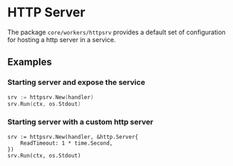 # HTTP Server
The package `core/workers/httpsrv` provides a default set of configuration for hosting a http server in a service.

## Examples

### Starting server and expose the service

```go
srv := httpsrv.New(handler)
srv.Run(ctx, os.Stdout)
```

### Starting server with a custom http server

```
srv := httpsrv.New(handler, &http.Server{
    ReadTimeout: 1 * time.Second,
})
srv.Run(ctx, os.Stdout)
```
